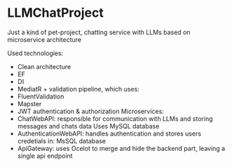 # LLMChatProject
Just a kind of pet-project, chatting service with LLMs based on microservice architecture

Used technologies:
- Clean architecture
- EF
- DI
- MediatR + validation pipeline, which uses:
- FluentValidation
- Mapster
- JWT authentication & authorization
Microservices:
- ChatWebAPI: responsible for communication with LLMs and storing messages and chats data
  Uses MySQL database
- AuthenticationWebAPI: handles authentication and stores users credetials in:
  MsSQL database
- ApiGateway: uses Ocelot to merge and hide the backend part, leaving a single api endpoint
